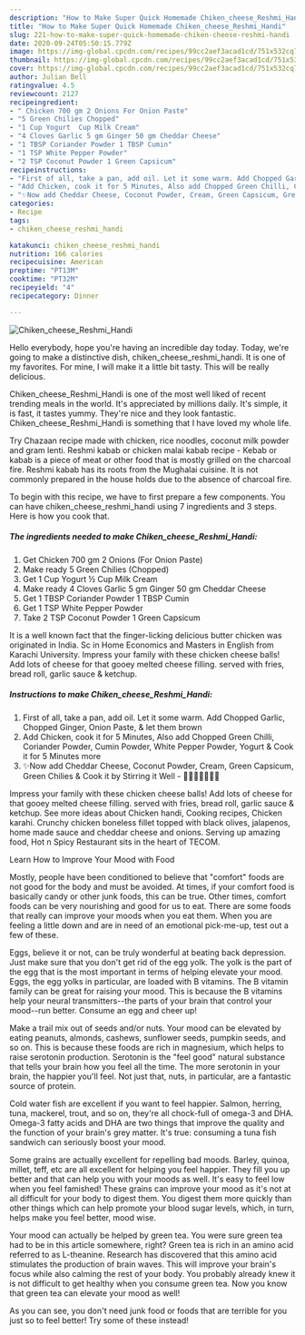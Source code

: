 ```yaml
---
description: "How to Make Super Quick Homemade Chiken_cheese_Reshmi_Handi"
title: "How to Make Super Quick Homemade Chiken_cheese_Reshmi_Handi"
slug: 221-how-to-make-super-quick-homemade-chiken-cheese-reshmi-handi
date: 2020-09-24T05:50:15.779Z
image: https://img-global.cpcdn.com/recipes/99cc2aef3acad1cd/751x532cq70/chiken_cheese_reshmi_handi-recipe-main-photo.jpg
thumbnail: https://img-global.cpcdn.com/recipes/99cc2aef3acad1cd/751x532cq70/chiken_cheese_reshmi_handi-recipe-main-photo.jpg
cover: https://img-global.cpcdn.com/recipes/99cc2aef3acad1cd/751x532cq70/chiken_cheese_reshmi_handi-recipe-main-photo.jpg
author: Julian Bell
ratingvalue: 4.5
reviewcount: 2127
recipeingredient:
- " Chicken 700 gm 2 Onions For Onion Paste"
- "5 Green Chilies Chopped"
- "1 Cup Yogurt  Cup Milk Cream"
- "4 Cloves Garlic 5 gm Ginger 50 gm Cheddar Cheese"
- "1 TBSP Coriander Powder 1 TBSP Cumin"
- "1 TSP White Pepper Powder"
- "2 TSP Coconut Powder 1 Green Capsicum"
recipeinstructions:
- "First of all, take a pan, add oil. Let it some warm. Add Chopped Garlic, Chopped Ginger, Onion Paste, &amp; let them brown"
- "Add Chicken, cook it for 5 Minutes, Also add Chopped Green Chilli, Coriander Powder, Cumin Powder, White Pepper Powder, Yogurt &amp; Cook it for 5 Minutes more"
- "✨Now add Cheddar Cheese, Coconut Powder, Cream, Green Capsicum, Green Chilies &amp; Cook it by Stirring it Well 🎉🎉🎉🎉🎉🎉🎉"
categories:
- Recipe
tags:
- chiken_cheese_reshmi_handi

katakunci: chiken_cheese_reshmi_handi 
nutrition: 166 calories
recipecuisine: American
preptime: "PT13M"
cooktime: "PT32M"
recipeyield: "4"
recipecategory: Dinner

---
```



![Chiken_cheese_Reshmi_Handi](https://img-global.cpcdn.com/recipes/99cc2aef3acad1cd/751x532cq70/chiken_cheese_reshmi_handi-recipe-main-photo.jpg)

Hello everybody, hope you're having an incredible day today. Today, we're going to make a distinctive dish, chiken_cheese_reshmi_handi. It is one of my favorites. For mine, I will make it a little bit tasty. This will be really delicious.

Chiken_cheese_Reshmi_Handi is one of the most well liked of recent trending meals in the world. It's appreciated by millions daily. It's simple, it is fast, it tastes yummy. They're nice and they look fantastic. Chiken_cheese_Reshmi_Handi is something that I have loved my whole life.

Try Chazaan recipe made with chicken, rice noodles, coconut milk powder and gram lenti. Reshmi kabab or chicken malai kabab recipe - Kebab or kabab is a piece of meat or other food that is mostly grilled on the charcoal fire. Reshmi kabab has its roots from the Mughalai cuisine. It is not commonly prepared in the house holds due to the absence of charcoal fire.


To begin with this recipe, we have to first prepare a few components. You can have chiken_cheese_reshmi_handi using 7 ingredients and 3 steps. Here is how you cook that.

<!--inarticleads1-->

##### The ingredients needed to make Chiken_cheese_Reshmi_Handi:

1. Get  Chicken 700 gm 2 Onions (For Onion Paste)
1. Make ready 5 Green Chilies (Chopped)
1. Get 1 Cup Yogurt ½ Cup Milk Cream
1. Make ready 4 Cloves Garlic 5 gm Ginger 50 gm Cheddar Cheese
1. Get 1 TBSP Coriander Powder 1 TBSP Cumin
1. Get 1 TSP White Pepper Powder
1. Take 2 TSP Coconut Powder 1 Green Capsicum


It is a well known fact that the finger-licking delicious butter chicken was originated in India. Sc in Home Economics and Masters in English from Karachi University. Impress your family with these chicken cheese balls! Add lots of cheese for that gooey melted cheese filling. served with fries, bread roll, garlic sauce &amp; ketchup. 

<!--inarticleads2-->

##### Instructions to make Chiken_cheese_Reshmi_Handi:

1. First of all, take a pan, add oil. Let it some warm. Add Chopped Garlic, Chopped Ginger, Onion Paste, &amp; let them brown
1. Add Chicken, cook it for 5 Minutes, Also add Chopped Green Chilli, Coriander Powder, Cumin Powder, White Pepper Powder, Yogurt &amp; Cook it for 5 Minutes more
1. ✨Now add Cheddar Cheese, Coconut Powder, Cream, Green Capsicum, Green Chilies &amp; Cook it by Stirring it Well - 🎉🎉🎉🎉🎉🎉🎉


Impress your family with these chicken cheese balls! Add lots of cheese for that gooey melted cheese filling. served with fries, bread roll, garlic sauce &amp; ketchup. See more ideas about Chicken handi, Cooking recipes, Chicken karahi. Crunchy chicken boneless fillet topped with black olives, jalapenos, home made sauce and cheddar cheese and onions. Serving up amazing food, Hot n Spicy Restaurant sits in the heart of TECOM. 

Learn How to Improve Your Mood with Food


Mostly, people have been conditioned to believe that "comfort" foods are not good for the body and must be avoided. At times, if your comfort food is basically candy or other junk foods, this can be true. Other times, comfort foods can be very nourishing and good for us to eat. There are some foods that really can improve your moods when you eat them. When you are feeling a little down and are in need of an emotional pick-me-up, test out a few of these.

Eggs, believe it or not, can be truly wonderful at beating back depression. Just make sure that you don't get rid of the egg yolk. The yolk is the part of the egg that is the most important in terms of helping elevate your mood. Eggs, the egg yolks in particular, are loaded with B vitamins. The B vitamin family can be great for raising your mood. This is because the B vitamins help your neural transmitters--the parts of your brain that control your mood--run better. Consume an egg and cheer up!

Make a trail mix out of seeds and/or nuts. Your mood can be elevated by eating peanuts, almonds, cashews, sunflower seeds, pumpkin seeds, and so on. This is because these foods are rich in magnesium, which helps to raise serotonin production. Serotonin is the "feel good" natural substance that tells your brain how you feel all the time. The more serotonin in your brain, the happier you'll feel. Not just that, nuts, in particular, are a fantastic source of protein.

Cold water fish are excellent if you want to feel happier. Salmon, herring, tuna, mackerel, trout, and so on, they're all chock-full of omega-3 and DHA. Omega-3 fatty acids and DHA are two things that improve the quality and the function of your brain's grey matter. It's true: consuming a tuna fish sandwich can seriously boost your mood. 

Some grains are actually excellent for repelling bad moods. Barley, quinoa, millet, teff, etc are all excellent for helping you feel happier. They fill you up better and that can help you with your moods as well. It's easy to feel low when you feel famished! These grains can improve your mood as it's not at all difficult for your body to digest them. You digest them more quickly than other things which can help promote your blood sugar levels, which, in turn, helps make you feel better, mood wise.

Your mood can actually be helped by green tea. You were sure green tea had to be in this article somewhere, right? Green tea is rich in an amino acid referred to as L-theanine. Research has discovered that this amino acid stimulates the production of brain waves. This will improve your brain's focus while also calming the rest of your body. You probably already knew it is not difficult to get healthy when you consume green tea. Now you know that green tea can elevate your mood as well!

As you can see, you don't need junk food or foods that are terrible for you just so to feel better! Try some of these instead!

